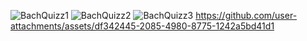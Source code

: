 ![BachQuizz1](https://github.com/user-attachments/assets/42cc591a-0059-464b-b192-9bcf99d7f9b3)
![BachQuizz2](https://github.com/user-attachments/assets/4d34dd93-9380-44df-9ba3-eb77b70e3d1f)
![BachQuizz3](https://github.com/user-attachments/assets/d5623251-d700-4e42-999b-92571b1808b4)
https://github.com/user-attachments/assets/df342445-2085-4980-8775-1242a5bd41d1

